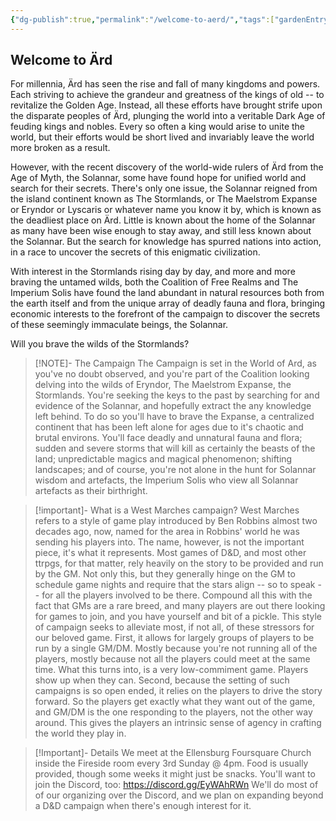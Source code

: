 ```yaml
---
{"dg-publish":true,"permalink":"/welcome-to-aerd/","tags":["gardenEntry"],"noteIcon":"","updated":"2025-02-22T20:20:32.285-08:00"}
---
```


## Welcome to Ärd

For millennia, Ärd has seen the rise and fall of many kingdoms and powers. Each striving to achieve the grandeur and greatness of the kings of old -- to revitalize the Golden Age. Instead, all these efforts have brought strife upon the disparate peoples of Ärd, plunging the world into a veritable Dark Age of feuding kings and nobles. Every so often a king would arise to unite the world, but their efforts would be short lived and invariably leave the world more broken as a result. 

However, with the recent discovery of the world-wide rulers of Ärd from the Age of Myth, the Solannar, some have found hope for unified world and search for their secrets. There's only one issue, the Solannar reigned from the island continent known as The Stormlands, or The Maelstrom Expanse or Eryndor or Lyscaris or whatever name you know it by, which is known as the deadliest place on Ärd. Little is known about the home of the Solannar as many have been wise enough to stay away, and still less known about the Solannar. But the search for knowledge has spurred nations into action, in a race to uncover the secrets of this enigmatic civilization.

With interest in the Stormlands rising day by day, and more and more braving the untamed wilds, both the Coalition of Free Realms and The Imperium Solis have found the land abundant in natural resources both from the earth itself and from the unique array of deadly fauna and flora, bringing economic interests to the forefront of the campaign to discover the secrets of these seemingly immaculate beings, the Solannar. 

Will you brave the wilds of the Stormlands?

> [!NOTE]- The Campaign
> The Campaign is set in the World of Ard, as you've no doubt observed, and you're part of the Coalition looking delving into the wilds of Eryndor, The Maelstrom Expanse, the Stormlands. You're seeking the keys to the past by searching for and evidence of the Solannar, and hopefully extract the any knowledge left behind. 
> To do so you'll have to brave the Expanse, a centralized continent that has been left alone for ages due to it's chaotic and brutal environs. You'll face deadly and unnatural fauna and flora; sudden and severe storms that will kill as certainly the beasts of the land; unpredictable magics and magical phenomenon; shifting landscapes; and of course, you're not alone in the hunt for Solannar wisdom and artefacts, the Imperium Solis who view all Solannar artefacts as their birthright.

> [!important]- What is a West Marches campaign?
> West Marches refers to a style of game play introduced by Ben Robbins almost two decades ago, now, named for the area in Robbins' world he was sending his players into. 
> The name, however, is not the important piece, it's what it represents. Most games of D&D, and most other ttrpgs, for that matter, rely heavily on the story to be provided and run by the GM. Not only this, but they generally hinge on the GM to schedule game nights and require that the stars align -- so to speak -- for all the players involved to be there. Compound all this with the fact that GMs are a rare breed, and many players are out there looking for games to join, and you have yourself and bit of a pickle. 
> This style of campaign seeks to alleviate most, if not all, of these stressors for our beloved game. 
> First, it allows for largely groups of players to be run by a single GM/DM. Mostly because you're not running all of the players, mostly because not all the players could meet at the same time. What this turns into, is a very low-commiment game. Players show up when they can. 
> Second, because the setting of such campaigns is so open ended, it relies on the players to drive the story forward. So the players get exactly what they want out of the game, and GM/DM is the one responding to the players, not the other way around. This gives the players an intrinsic sense of agency in crafting the world they play in.

> [!Important]- Details
> We meet at the Ellensburg Foursquare Church inside the Fireside room every 3rd Sunday @ 4pm. Food is usually provided, though some weeks it might just be snacks.
> You'll want to join the Discord, too: https://discord.gg/EyWAhRWn 
> We'll do most of of our organizing over the Discord, and we plan on expanding beyond a D&D campaign when there's enough interest for it.

